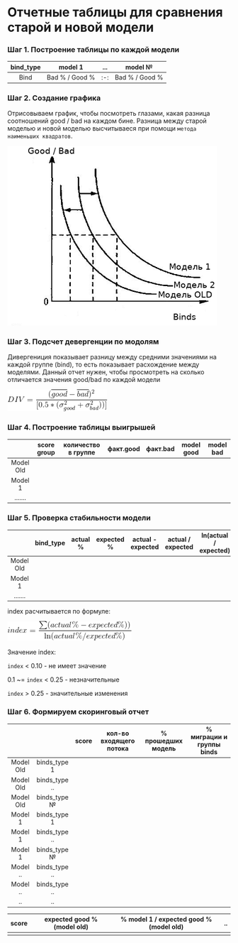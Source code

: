 # Отчетные таблицы для сравнения старой и новой модели

### Шаг 1. Построение таблицы по каждой модели


| bind_type | model 1 | ... | model № |
| :-------: | :-----: | :-: | :-----: |
| Bind | Bad % / Good % | :-: | Bad % / Good % |



### Шаг 2. Создание графика 

Отрисовываем график, чтобы посмотреть глазами, какая разница соотношений good / bad на каждом бине. Разница между старой моделью и новой моделью высчитываеся при помощи `метода наименьших квадратов`. 

![OLS](https://github.com/NameArtem/papers/blob/master/Ordinary%20Least%20Squares.png)


### Шаг 3. Подсчет девергенции по модолям


Дивергениция показывает разницу между средними значениями на каждой группе (bind), то есть показывает расхождение между моделями. Данный отчет нужен, чтобы просмотреть на сколько отличается значения good/bad по каждой модели

![div](https://github.com/NameArtem/papers/blob/master/gif.gif)


### Шаг 4. Построение таблицы выигрышей


|    | score group | количество в группе | факт.good | факт.bad | model good | model bad |
|:--:| :-------: | :------: | :--------: | :---------------: | :---------------: | :-------------------: |
|Model Old| | | | | | | | 
| Model 1 | | | | | | | |
| ....... | | | | | | | |


### Шаг 5. Проверка стабильности модели


|    | bind_type | actual % | expected % | actual - expected | actual / expected | ln(actual / expected) | index |
|:--:| :-------: | :------: | :--------: | :---------------: | :---------------: | :-------------------: | :---: |
|Model Old| | | | | | | | |
| Model 1 | | | | | | | | |
| ....... | | | | | | | | |

index расчитывается по формуле:

![index](https://github.com/NameArtem/papers/blob/master/pci.gif)

Значение index:

`index` < 0.10 - не имеет значение

0.1 ~= `index` < 0.25 - незначительные

`index` > 0.25 - значительные изменения


### Шаг 6. Формируем скоринговый отчет


|    |     | score | кол-во входящего потока | % прошедших модель | % миграции и группы binds |
|:--:| :--:| :---: | :---------------------: | :----------------: | :-----------------------: |
|Model Old| binds_type 1 | | | | |
|Model Old| binds_type ..| | | | |
|Model Old| binds_type № | | | | |
|Model 1 | binds_type 1 | | | | |
|Model 1| binds_type ..| | | | |
|Model 1| binds_type № | | | | |
|Model ..| binds_type ..| | | | |
|Model ..| binds_type ..| | | | |
| .. | ..| | | | |


| score | expected good % (model old) | % model 1 / expected good % (model old)| .. | 
| :---: | :-------------------------: | :------------------------------------: |:--:|
|||||

